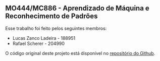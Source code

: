 ## MO444/MC886 - Aprendizado de Máquina e Reconhecimento de Padrões

Esse trabalho foi feito pelos seguintes membros:

- Lucas Zanco Ladeira - 188951
- Rafael Scherer - 204990 

O código original deste projeto está disponível no [repositório do Github](https://github.com/lucaslzl/mo444_p2_supervised). 
